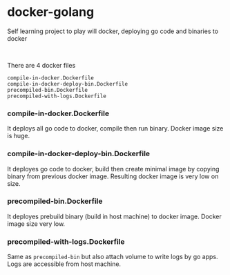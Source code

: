 # docker-golang
Self learning project to play will docker, deploying go code and binaries to docker

<br />

There are 4 docker files
```
compile-in-docker.Dockerfile
compile-in-docker-deploy-bin.Dockerfile
precompiled-bin.Dockerfile
precompiled-with-logs.Dockerfile
```

### compile-in-docker.Dockerfile
It deploys all go code to docker, compile then run binary. Docker image size is huge.


### compile-in-docker-deploy-bin.Dockerfile
It deployes go code to docker, build then create minimal image by copying binary from previous docker image. Resulting docker image is very low on size.


### precompiled-bin.Dockerfile
It deployes prebuild binary (build in host machine) to docker image. Docker image size very low.


### precompiled-with-logs.Dockerfile
Same as `precompiled-bin` but also attach volume to write logs by go apps. Logs are accessible from host machine.
